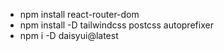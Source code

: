  

- npm install react-router-dom 
-  npm install -D tailwindcss postcss autoprefixer
- npm i -D daisyui@latest
